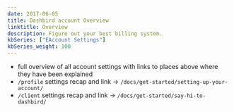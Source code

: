 ```yaml
---
date: 2017-06-05
title: Dashbird account Overview
linktitle: Overview
description: Figure out your best billing system.
kbSeries: ["EAccount Settings"]
kbSeries_weight: 100
---
```


- full overview of all account settings with links to places above where they have been explained
- `/profile` settings recap and link -> `/docs/get-started/setting-up-your-account/`
- `/client` settings recap and link -> `/docs/get-started/say-hi-to-dashbird/`

